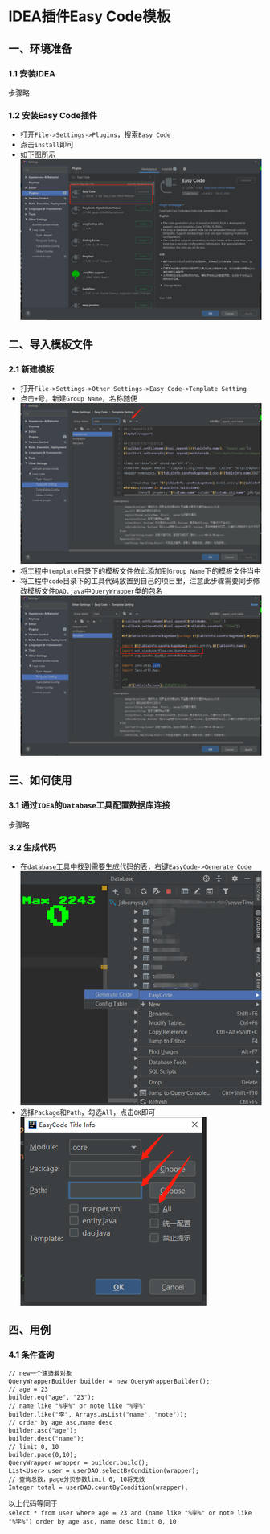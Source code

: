 # IDEA插件Easy Code模板

## 一、环境准备
### 1.1 安装IDEA
步骤略
### 1.2 安装Easy Code插件
* 打开`File->Settings->Plugins`，搜索`Easy Code`
* 点击`install`即可
* 如下图所示  
![install](img/install.png)

## 二、导入模板文件
### 2.1 新建模板
* 打开`File->Settings->Other Settings->Easy Code->Template Setting`
* 点击`+`号，新建`Group Name`，名称随便  
![group](img/group.png)
* 将工程中`template`目录下的模板文件依此添加到`Group Name`下的模板文件当中
* 将工程中`code`目录下的工具代码放置到自己的项目里，注意此步骤需要同步修改模板文件`DAO.java`中`QueryWrapper`类的包名  
![package](img/package.png)

## 三、如何使用
### 3.1 通过`IDEA`的`Database`工具配置数据库连接
步骤略

### 3.2 生成代码
* 在`database`工具中找到需要生成代码的表，右键`EasyCode->Generate Code`  
![database](img/database.png)
* 选择`Package`和`Path`，勾选`All`，点击`OK`即可  
![setting](img/setting.png)

## 四、用例
### 4.1 条件查询
```
// new一个建造着对象
QueryWrapperBuilder builder = new QueryWrapperBuilder();
// age = 23
builder.eq("age", "23");
// name like "%李%" or note like "%李%"
builder.like("李", Arrays.asList("name", "note"));
// order by age asc,name desc
builder.asc("age");
builder.desc("name");
// limit 0, 10
builder.page(0,10);
QueryWrapper wrapper = builder.build();
List<User> user = userDAO.selectByCondition(wrapper);
// 查询总数，page分页参数limit 0, 10将无效
Integer total = userDAO.countByCondition(wrapper);
```
以上代码等同于  
`select * from user where age = 23 and (name like "%李%" or note like "%李%") order by age asc, name desc limit 0, 10`